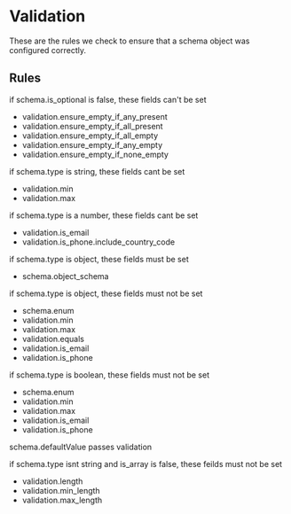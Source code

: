 # Validation

These are the rules we check to ensure that a schema object was configured correctly.

## Rules

if schema.is_optional is false, these fields can't be set

-   validation.ensure_empty_if_any_present
-   validation.ensure_empty_if_all_present
-   validation.ensure_empty_if_all_empty
-   validation.ensure_empty_if_any_empty
-   validation.ensure_empty_if_none_empty

if schema.type is string, these fields cant be set

-   validation.min
-   validation.max

if schema.type is a number, these fields cant be set

-   validation.is_email
-   validation.is_phone.include_country_code

if schema.type is object, these fields must be set

-   schema.object_schema

if schema.type is object, these fields must not be set

-   schema.enum
-   validation.min
-   validation.max
-   validation.equals
-   validation.is_email
-   validation.is_phone

if schema.type is boolean, these fields must not be set

-   schema.enum
-   validation.min
-   validation.max
-   validation.is_email
-   validation.is_phone

schema.defaultValue passes validation

if schema.type isnt string and is_array is false, these feilds must not be set

-   validation.length
-   validation.min_length
-   validation.max_length
